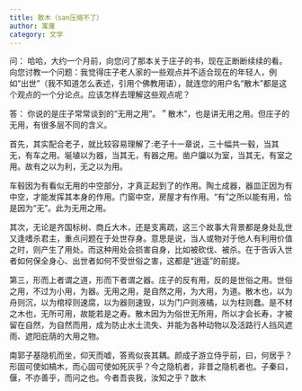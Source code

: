 ```yaml
---
title: 散木（san压缩不了）
author: 寓庸
category: 文学
---
```

问：
哈哈，大约一个月前，向您问了那本关于庄子的书，现在正断断续续的看。向您讨教一个问题：我觉得庄子老人家的一些观点并不适合现在的年轻人，例如“出世”（我不知道怎么表述，引用个佛教用语），就连您的用户名“散木”都是这个观点的一个分论点。应该怎样去理解这些观点呢？

答：
你说的是庄子常常谈到的“无用之用”。＂散木”，也是讲无用之用。但庄子的无用，有很多层不同的含义。  

首先，其实配合老子，就比较容易理解了:老子十一章说，三十幅共一毂，当其无，有车之用。埏埴以为器，当其无，有器之用。凿户牖以为室，当其无，有室之用。故有之以为利，无之以为用。  

车毂因为有看似无用的中空部分，才真正起到了的作用。陶土成器，器皿正因为有中空，才能发挥其本身的作用。门窗中空，房屋才有作用。“有”之所以能有用，恰是因为“无”。此为无用之用。

其次，无论是齐国标树、商丘大木，还是支离疏，这三个故事大背景都是身处乱世又逢嗜杀君主，重点问题在于处世存身。意思是说，当人或物对于他人有利用价值之时，则产生了用处。而这种用处会损害自身，比如被砍伐、被杀。在于告诉入世者如何保全身心、出世者如何不受世俗之害，这都是“逍遥”的前提。  

第三，形而上者谓之道，形而下者谓之器。庄子的反有用，反的是世俗之用。世俗之用，不过为小用，为器。无用之用，是自然之用，为大用，为道。散木也，以为舟则沉，以为棺椁则速腐，以为器则速毁，以为门户则液橘，以为柱则蠢。是不材之木也，无所可用，故能若是之寿。散木因为为俗世无所用，所以才会长寿，才被留在自然，为自然而用，成为防止水土流失、并能为各种动物以及活路行人挡风遮雨、遮阳庇荫的大用之物。  

南郭子基隐机而坐，仰天而嘘，答焉似丧其耦。颜成子游立侍乎前，曰，何居乎？形固可使如槁木，而心固可使如死灰乎？今之隐机者，非昔之隐机者也。子秦曰，偃，不亦善乎，而问之也。今者吾丧我，汝知之乎？㪚木
